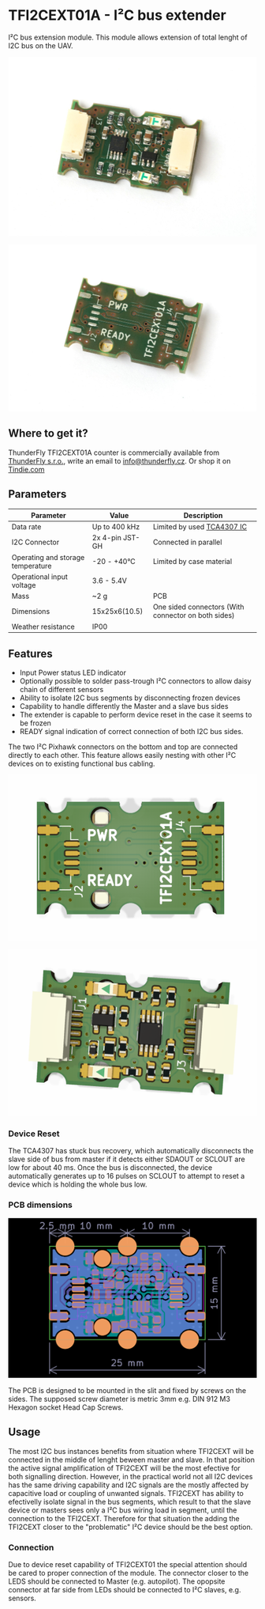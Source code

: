 # TFI2CEXT01A - I²C bus extender

I²C bus extension module. This module allows extension of total lenght of I2C bus on the UAV.

![Top view on I2C bus extender](/doc/img/TFI2CEXT01A_top.jpg)

![Bottom view on I2C bus extender](/doc/img/TFI2CEXT01A_bottom.jpg)

## Where to get it?

ThunderFly TFI2CEXT01A counter is commercially available from [ThunderFly s.r.o.](https://www.thunderfly.cz/), write an email to info@thunderfly.cz. Or shop it on [Tindie.com](https://www.tindie.com/products/thunderfly/tfi2cext01-pixawk-i2c-bus-extender/)

## Parameters

| Parameter | Value | Description |
|-----------|-------|-------------|
| Data rate | Up to 400 kHz | Limited by used [TCA4307 IC](https://www.ti.com/product/TCA4307) |
| I2C Connector | 2x 4-pin JST-GH | Connected in parallel |
| Operating and storage temperature | -20 - +40°C | Limited by case material |
| Operational input voltage | 3.6 - 5.4V |  |
| Mass | ~2 g | PCB |
| Dimensions | 15x25x6(10.5) | One sided connectors (With connector on both sides) |
| Weather resistance | IP00 |  |

## Features

  * Input Power status LED indicator
  * Optionally possible to solder pass-trough I²C connectors to allow daisy chain of different sensors
  * Ability to isolate I2C bus segments by disconnecting frozen devices
  * Capability to handle differently the Master and a slave bus sides
  * The extender is capable to perform device reset in the case it seems to be frozen
  * READY signal indication of correct connection of both I2C bus sides.


The two I²C Pixhawk connectors on the bottom and top are connected directly to each other. This feature allows easily nesting with other I²C devices on to existing functional bus cabling.

![Top view on I2C bus extender](/doc/img/TFI2CEXT01A_top.png)

![Bottom view on I2C bus extender](/doc/img/TFI2CEXT01A_bot.png)

### Device Reset

The TCA4307 has stuck bus recovery, which automatically disconnects the slave side of bus from master if it detects either SDAOUT or SCLOUT are low for about 40 ms. Once the bus is disconnected, the device automatically generates up to 16 pulses on SCLOUT to attempt to reset a device which is holding the whole bus low. 

### PCB dimensions

![PCB dimensions](doc/img/TFI2CEXT01A_PCB_dimensions.png)

The PCB is designed to be mounted in the slit and fixed by screws on the sides. The supposed screw diameter is metric 3mm e.g. DIN 912 M3 Hexagon socket Head Cap Screws.

## Usage

The most I2C bus instances benefits from situation where TFI2CEXT will be connected in the middle of lenght beween master and slave. In that position the active signal amplification of TFI2CEXT will be the most efective for both signalling direction. 
However, in the practical world not all I2C devices has the same driving capability and I2C signals are the mostly affected by capacitive load or coupling of unwanted signals. TFI2CEXT has ability to efectivelly isolate signal in the bus segments, which result to that the slave device or masters sees only a I²C bus wiring load in segment, until the connection to the TFI2CEXT. Therefore for that situation the adding the TFI2CEXT closer to the "problematic" I²C device should be the best option. 

### Connection 

Due to device reset capability of TFI2CEXT01 the special attention should be cared to proper connection of the module. The connector closer to the LEDS should be connected to Master (e.g. autopilot). The opopsite connector at far side from LEDs should be connected to I²C slaves, e.g. sensors. 

